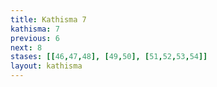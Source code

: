 ```yaml
---
title: Kathisma 7
kathisma: 7
previous: 6
next: 8
stases: [[46,47,48], [49,50], [51,52,53,54]]
layout: kathisma
---
```

